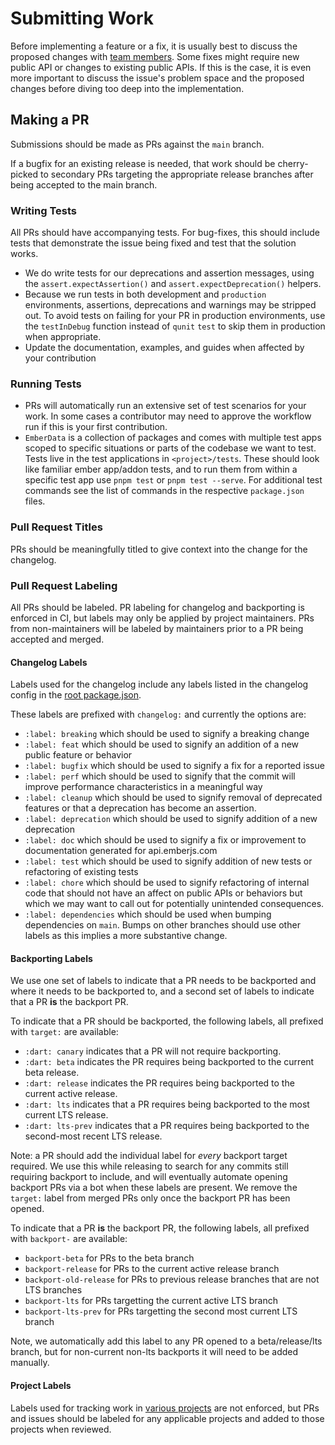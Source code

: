 # Submitting Work

Before implementing a feature or a fix, it is usually best to discuss the proposed changes with
[team members](https://emberjs.com/team/). Some fixes might require new public API or changes to
existing public APIs. If this is the case, it is even more important to discuss the issue's problem
space and the proposed changes before diving too deep into the implementation.

## Making a PR

Submissions should be made as PRs against the `main` branch.

If a bugfix for an existing release is needed, that work should be cherry-picked to
secondary PRs targeting the appropriate release branches after being accepted to the
main branch.

### Writing Tests

All PRs should have accompanying tests. For bug-fixes, this should include tests that demonstrate
the issue being fixed and test that the solution works.

- We do write tests for our deprecations and assertion messages, using the `assert.expectAssertion()` and `assert.expectDeprecation()` helpers.
- Because we run tests in both development and `production` environments, assertions, deprecations and warnings may be stripped out. To avoid tests on failing for your PR in production environments, use the `testInDebug` function instead of `qunit` `test` to skip them in production when appropriate.
- Update the documentation, examples, and guides when affected by your contribution

### Running Tests

- PRs will automatically run an extensive set of test scenarios for your work. In some cases a contributor
  may need to approve the workflow run if this is your first contribution.
- `EmberData` is a collection of packages and comes with multiple test apps scoped to specific situations
  or parts of the codebase we want to test. Tests live in the test applications in `<project>/tests`. These should look like familiar ember app/addon tests, and to run them from within a specific test app use `pnpm test` or `pnpm test --serve`. For additional test commands see the list
  of commands in the respective `package.json` files.

### Pull Request Titles

PRs should be meaningfully titled to give context into the change for the changelog.

### Pull Request Labeling

All PRs should be labeled. PR labeling for changelog and backporting is enforced in CI,
but labels may only be applied by project maintainers. PRs from non-maintainers will be
labeled by maintainers prior to a PR being accepted and merged.

#### Changelog Labels

Labels used for the changelog include any labels listed in the changelog config in the [root package.json](https://github.com/emberjs/data/blob/main/package.json).

These labels are prefixed with `changelog:` and currently the options are:

- `:label: breaking` which should be used to signify a breaking change
- `:label: feat` which should be used to signify an addition of a new public feature or behavior
- `:label: bugfix` which should be used to signify a fix for a reported issue
- `:label: perf` which should be used to signify that the commit will improve performance characteristics in a meaningful way
- `:label: cleanup` which should be used to signify removal of deprecated features or that a deprecation has become an assertion.
- `:label: deprecation` which should be used to signify addition of a new deprecation
- `:label: doc` which should be used to signify a fix or improvement to documentation generated for api.emberjs.com
- `:label: test` which should be used to signify addition of new tests or refactoring of existing tests
- `:label: chore` which should be used to signify refactoring of internal code that should not have an affect on public APIs or behaviors but which we may want to call out for potentially unintended consequences.
- `:label: dependencies` which should be used when bumping dependencies on `main`. Bumps on other branches should use other labels as this implies a more substantive change.

#### Backporting Labels

We use one set of labels to indicate that a PR needs to be backported and where it needs to be backported to, and a second set of labels to indicate that a PR **is** the backport PR.

To indicate that a PR should be backported, the following labels, all prefixed with `target:` are available:

- `:dart: canary` indicates that a PR will not require backporting.
- `:dart: beta` indicates the PR requires being backported to the current beta release.
- `:dart: release` indicates the PR requires being backported to the current active release.
- `:dart: lts` indicates that a PR requires being backported to the most current LTS release.
- `:dart: lts-prev` indicates that a PR requires being backported to the second-most recent LTS release.

Note: a PR should add the individual label for _every_ backport target required. We use this while releasing to search
for any commits still requiring backport to include, and will eventually automate opening backport PRs via a bot when
these labels are present. We remove the `target:` label from merged PRs only once the backport PR has been opened.

To indicate that a PR **is** the backport PR, the following labels, all prefixed with `backport-` are available:

- `backport-beta` for PRs to the beta branch
- `backport-release` for PRs to the current active release branch
- `backport-old-release` for PRs to previous release branches that are not LTS branches
- `backport-lts` for PRs targetting the current active LTS branch
- `backport-lts-prev` for PRs targetting the second most current LTS branch

Note, we automatically add this label to any PR opened to a beta/release/lts branch, but for non-current non-lts backports
it will need to be added manually.

#### Project Labels

Labels used for tracking work in [various projects](https://github.com/emberjs/data/projects) are not enforced, but PRs and issues should be labeled for any applicable projects and added to those projects when reviewed.
